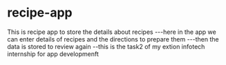 # recipe-app
This is recipe app to store the details about recipes
---here in the app we can enter details of recipes and the directions to prepare them 
---then the data is stored to review again 
--this is the task2 of my extion infotech internship for app developmenft

